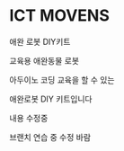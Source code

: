 # ICT MOVENS

애완 로봇 DIY키트



교육용 애완동물 로봇



아두이노 코딩 교육을 할 수 있는



애완로봇 DIY 키트입니다



내용 수정중



브랜치 연습 중 수정 바람
